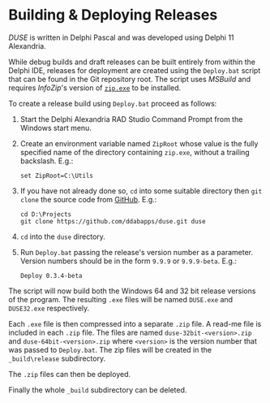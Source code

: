 # Building & Deploying Releases

_DUSE_ is written in Delphi Pascal and was developed using Delphi 11 Alexandria.

While debug builds and draft releases can be built entirely from within the Delphi IDE, releases for deployment are created using the `Deploy.bat` script that can be found in the Git repository root. The script uses _MSBuild_ and requires _InfoZip_'s version of [`zip.exe`](https://delphidabbler.com/extras/info-zip) to be installed.

To create a release build using `Deploy.bat` proceed as follows:

1. Start the Delphi Alexandria RAD Studio Command Prompt from the Windows start menu.

2. Create an environment variable named `ZipRoot` whose value is the fully specified name of the directory containing `zip.exe`, without a trailing backslash. E.g.:

    ```shell
    set ZipRoot=C:\Utils
    ```

3. If you have not already done so, `cd` into some suitable directory then `git clone` the source code from [GitHub](https://github.com/ddabapps/duse). E.g.:
    
    ```shell
    cd D:\Projects
    git clone https://github.com/ddabapps/duse.git duse
    ```

4. `cd` into the `duse` directory.

5. Run `Deploy.bat` passing the release's version number as a parameter. Version numbers should be in the form `9.9.9` or `9.9.9-beta`. E.g.:

    ```shell
    Deploy 0.3.4-beta
    ```

The script will now build both the Windows 64 and 32 bit release versions of the program. The resulting `.exe` files will be named `DUSE.exe` and `DUSE32.exe` respectively.

Each `.exe` file is then compressed into a separate `.zip` file. A read-me file is included in each `.zip` file. The files are named `duse-32bit-<version>.zip` and `duse-64bit-<version>.zip` where `<version>` is the version number that was passed to `Deploy.bat`. The zip files will be created in the `_build\release` subdirectory.

The `.zip` files can then be deployed.

Finally the whole `_build` subdirectory can be deleted.
